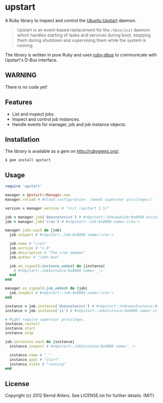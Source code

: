 upstart
=======

A Ruby library to inspect and control the
[Ubuntu Upstart](http://upstart.ubuntu.com/cookbook/) daemon.

> Upstart is an event-based replacement for the `/sbin/init` daemon which
> handles starting of tasks and services during boot, stopping them during
> shutdown and supervising them while the system is running.

The library is written in pure Ruby and uses
[ruby-dbus](https://github.com/mvidner/ruby-dbus/) to communicate with
Upstart's D-Bus interface.

WARNING
-------

There is no code yet!

Features
--------

* List and inspect jobs.
* Inspect and control job instances.
* Handle events for manager, job and job instance objects.

Installation
------------

The library is available as a gem on http://rubygems.org/.

    $ gem install upstart

Usage
-----

```ruby
require 'upstart'

manager = Upstart::Manager.new
manager.reload # Reload configuration. (needs superuser privileges!)

version = manager.version # "init (upstart 1.5)"

job = manager.job('doesnotexist') # #<Upstart::UnknownJob:0x0000 exists=false>
job = manager.job('cron') # #<Upstart::Job:0x0000 name='cron'>

manager.jobs.each do |job|
  job.inspect # #<Upstart::Job:0x0000 name='cron'>

  job.name # "cron"
  job.version # "1.0"
  job.description # "The cron daemon"
  job.author # "John Doe"

  job.on_signal(:instance_added) do |instance|
    # #<Upstart::JobInstance:0x0000 name='_'>
  end
end

manager.on_signal(:job_added) do |job|
  job.inspect # #<Upstart::Job:0x0000 name='cron'>
end

instance = job.instance('doesnotexist') # #<Upstart::UnknownInstance:0x0000>
instance = job.instance('i1') # #<Upstart::JobInstance:0x0000 name='i1'>

# Might require superuser privileges.
instance.restart
instance.start
instance.stop

job.instances.each do |instance|
  instance.inspect # #<Upstart::JobInstance:0x0000 name='_'>

  instance.name # "_"
  instance.goal # "start"
  instance.state # "running"
end
```


License
-------

Copyright (c) 2012 Bernd Ahlers. See LICENSE.txt for further details. (MIT)
